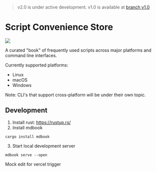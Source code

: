 > v2.0 is under active development.
> v1.0 is available at [branch v1.0](https://github.com/aaanh/linux-docs/tree/v1.0)

# Script Convenience Store

![](https://img.shields.io/github/license/aaanh/linux-docs?color=%23fef00&style=flat-square)

A curated "book" of frequently used scripts across major platforms and command line interfaces.

Currently supported platforms:
- Linux
- macOS
- Windows

Note: CLI's that support cross-platform will be under their own topic.

## Development

1. Install rust: https://rustup.rs/
2. Install mdbook

  ```
  cargo install mdbook
  ```

3. Start local development server

  ```
  mdbook serve --open
  ```

Mock edit for vercel trigger